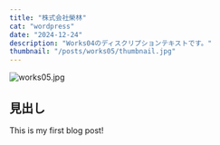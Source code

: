 ```yaml
---
title: "株式会社榮林"
cat: "wordpress"
date: "2024-12-24"
description: "Works04のディスクリプションテキストです。"
thumbnail: "/posts/works05/thumbnail.jpg"
---
```


![works05.jpg](/posts/works05/thumbnail.jpg)

## 見出し

This is my first blog post!